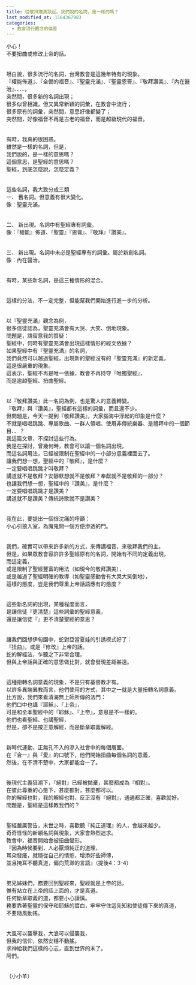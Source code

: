 ```yaml
---
title: 從敬拜讚美談起。我們說的名詞，是一樣的嗎？
last_modified_at: 1564367903
categories:
  - 教會流行觀念的偏差
---
```


<div>小心！</div>

<div>不要扭曲或修改上帝的話。</div>

<div>&nbsp;</div>

<div>&nbsp;</div>

<div>坦白說，很多流行的名詞，台灣教會是這幾年特有的現象。</div>

<div>『權能佈道』、『全備的福音』、『聖靈充滿』、『聖靈恩膏』、『敬拜讚美』、『內在醫治』、、、、。</div>

<div>突然間，很多新的名詞出現；</div>

<div>很多似曾相識，但又異常新穎的詞彙，在教會中流行；</div>

<div>很多原有的詞彙，突然間，意思好像都變了；</div>

<div>突然間，好像福音不再是古老的福音，而是超級現代的福音。</div>

<div>&nbsp;</div>

<div>&nbsp;</div>

<div>有時，我真的很困惑。</div>

<div>雖然是一樣的名詞，但是，</div>

<div>我們說的，是一樣的意思嗎？</div>

<div>這個意思，是聖經的意思嗎？</div>

<div>聖經，到底怎麼說，怎麼定義？</div>

<div>&nbsp;</div>

<div>&nbsp;</div>

<div>這些名詞，我大致分成三類</div>

<div>一、<span style="white-space:pre"> </span>舊名詞。但意義有很大變化。</div>

<div>像：聖靈充滿。</div>

<div>&nbsp;</div>

<div>&nbsp;</div>

<div>二、<span style="white-space:pre"> </span>新出現。名詞中有聖經專有詞彙。</div>

<div>像：『權能』佈道、『聖靈』『恩膏』、『敬拜』『讚美』。</div>

<div>&nbsp;</div>

<div>&nbsp;</div>

<div>三、<span style="white-space:pre"> </span>新出現。名詞中未必是聖經專有的詞彙。屬於新創名詞。</div>

<div>像：內在醫治。</div>

<div>&nbsp;</div>

<div>&nbsp;</div>

<div>有時，某些新名詞，是這三種情形的混合。</div>

<div>&nbsp;</div>

<div>&nbsp;</div>

<div>這樣的分法，不一定完整，但能幫我們開始進行進一步的分析。</div>

<div>&nbsp;</div>

<div>&nbsp;</div>

<div>以『聖靈充滿』觀念為例，</div>

<div>很多信徒認為，聖靈充滿會有大哭、大笑、倒地現象。</div>

<div>問題是，請留意我的質疑：</div>

<div>聖經中，何時有聖靈充滿會出現這樣情形的經文依據？</div>

<div>如果聖經中有『聖靈充滿』的名詞，</div>

<div>我們竟然可以越過聖經，出現新的聖經沒有的『聖靈充滿』的新定義，</div>

<div>這是很嚴重的現象。</div>

<div>這表示，聖經不再是唯一依據，教會不再持守『唯獨聖經』，</div>

<div>而是逾越聖經、扭曲聖經。</div>

<div>&nbsp;</div>

<div>&nbsp;</div>

<div>以『敬拜讚美』此一名詞為例，也是驚人的意義轉變。</div>

<div>『敬拜』與『讚美』，聖經都有這樣的詞彙，而且還不少。</div>

<div>但問題是，今天一提到『敬拜讚美』，大家腦海中浮起的印象是什麼？</div>

<div>不就是唱唱跳跳、專屬歌曲、一群人領唱、使用非傳統樂器、是禮拜中的一個節目、、？</div>

<div>我這篇文章，不探討這些行為。</div>

<div>我是在探討，曾幾何時，教會可以讓一個名詞出現，</div>

<div>而這名詞用法，已經被限制在聖經中的一小部分意義裡面去了。</div>

<div>讓我們想一想，聖經中的『敬拜』，是什麼？</div>

<div>一定要唱唱跳跳才叫敬拜？</div>

<div>講道就不是敬拜？安靜默想就不是敬拜？奉獻就不是敬拜的一部分？</div>

<div>也讓我們想一想，聖經中的『讚美』，是什麼？</div>

<div>一定要唱唱跳跳才是讚美？</div>

<div>講道就不是讚美？傳統詩歌就不是讚美？</div>

<div>&nbsp;</div>

<div>&nbsp;</div>

<div>我在此，要提出一個很沈痛的呼籲：</div>

<div>小心引狼入室，為魔鬼開一個方便滲透的門。</div>

<div>&nbsp;</div>

<div>&nbsp;</div>

<div>我們，確實可以帶來許多新的方式，來傳講福音，來敬拜我們的主。</div>

<div>但是，如果眾教會容許許多聖經原有的名詞，開始有不同的定義出現，</div>

<div>而這定義，</div>

<div>或是限制了聖經豐富的用法（如現今的敬拜讚美），</div>

<div>或是越過了聖經明確的教導（如聖靈感動會有大哭大笑倒地），</div>

<div>這樣的態度，豈是我們尊重上帝話語應有的態度？</div>

<div>&nbsp;</div>

<div>&nbsp;</div>

<div>這些新名詞的出現，某種程度而言，</div>

<div>是讓信徒『更清楚』這些詞彙的聖經意義，</div>

<div>還是讓信徒『』更不清楚聖經的意思？</div>

<div>&nbsp;</div>

<div>&nbsp;</div>

<div>讓我們回想伊甸園中，蛇對亞當夏娃的引誘模式好了：</div>

<div>『扭曲』，或是『修改』上帝的話。</div>

<div>蛇的解經法，乍聽之下非常合理，</div>

<div>但與上帝話與正確的意思做比對，就會發現差距甚遠。</div>

<div>&nbsp;</div>

<div>&nbsp;</div>

<div>這種扭轉名詞意義的現象，不是只有基督教才有。</div>

<div>以許多異端異教而言，他們使用的方式，其中之一就是大量扭轉名詞意義。</div>

<div>比方說，我們來看清海無上師所傳的法門：</div>

<div>他們口中也講『耶穌』、『上帝』，</div>

<div>可是和全本聖經中的『耶穌』、『上帝』，意思是不一樣的。</div>

<div>他們也看聖經、也講聖經，</div>

<div>但是，卻不是按正意解經，而是斷章取義解經。</div>

<div>&nbsp;</div>

<div>&nbsp;</div>

<div>新時代運動，正無孔不入的滲入社會中的每個層面。</div>

<div>在『合一』與『愛』的口號下，他們開始扭曲每個名詞的意義，</div>

<div>然後，在不清不楚中，大家都能合一了。</div>

<div>&nbsp;</div>

<div>&nbsp;</div>

<div>後現代主義狂潮下，『絕對』已經被拋棄，甚麼都成為『相對』。</div>

<div>在彼此尊重的心態下，甚麼都對，甚麼都可以。</div>

<div>你的解經也對，我的解經也對，反正沒有『絕對』，通通都正確，喜歡就好。</div>

<div>問題是，聖經是這樣教我們的？</div>

<div>&nbsp;</div>

<div>&nbsp;</div>

<div>聖經嚴厲警告，末世之時，喜歡聽『純正道理』的人，會越來越少。</div>

<div>奇奇怪怪的新穎名詞與現象，大家會熱烈追求。</div>

<div>教會中，福音開始會被扭曲變形。</div>

<div>『因為時候要到，人必厭煩純正的道理，</div>

<div>耳朵發癢，就隨從自己的情慾，增添好些師傅，</div>

<div>並且掩耳不聽真道，偏向荒渺的言語』（提後4：3-4）</div>

<div>&nbsp;</div>

<div>&nbsp;</div>

<div>弟兄姊妹們，務要回到聖經來，聖經就是上帝的話，</div>

<div>惟有站立在上帝的話上面的，才是真道。</div>

<div>任何斷章取義的道，都要小心謹慎。</div>

<div>務要靠著聖靈的保守和耶穌的寶血，牢牢守住這先知和使徒傳下來的真道，</div>

<div>不要隨風動搖。</div>

<div>&nbsp;</div>

<div>&nbsp;</div>

<div>大風可以襲擊我，大浪可以侵襲我，</div>

<div>但我的信仰，依然安穩不動搖。</div>

<div>求神給我們這樣的心志，直到世界的末了。</div>

<div>阿們。</div>

<div>&nbsp;</div>

<div>&nbsp;</div>

<div>（小小羊）</div>


